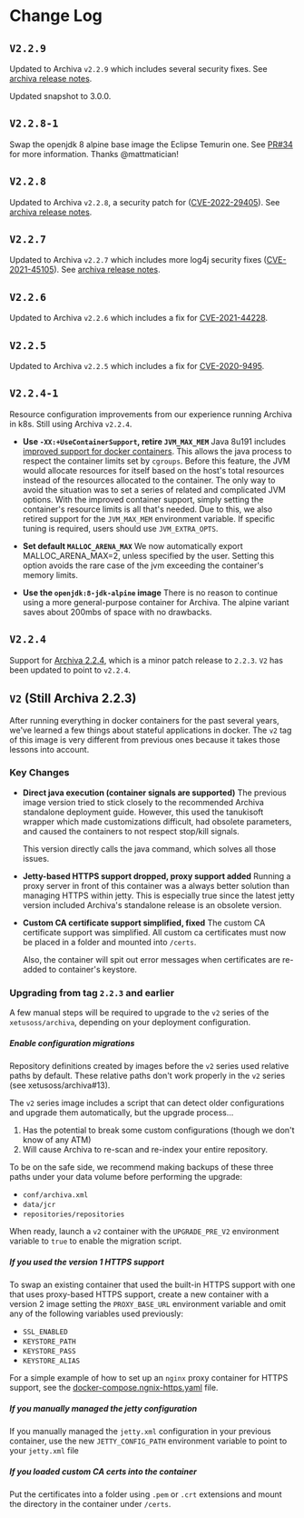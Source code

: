 # Change Log

## `V2.2.9`

Updated to Archiva `v2.2.9` which includes several security fixes. See [archiva release notes](https://archiva.apache.org/docs/2.2.9/release-notes.html).

Updated snapshot to 3.0.0.

## `V2.2.8-1`

Swap the openjdk 8 alpine base image the Eclipse Temurin one. See [PR#34](https://github.com/xetus-oss/docker-archiva/pull/34) for more information. Thanks @mattmatician!

## `V2.2.8`

Updated to Archiva `v2.2.8`, a security patch for ([CVE-2022-29405](https://nvd.nist.gov/vuln/detail/CVE-2022-29405)). See [archiva release notes](https://archiva.apache.org/docs/2.2.8/release-notes.html).

## `V2.2.7`

Updated to Archiva `v2.2.7` which includes more log4j security fixes ([CVE-2021-45105](https://nvd.nist.gov/vuln/detail/CVE-2021-45105)). See [archiva release notes](https://archiva.apache.org/docs/2.2.7/release-notes.html).

## `V2.2.6`

Updated to Archiva `v2.2.6` which includes a fix for [CVE-2021-44228](https://issues.apache.org/jira/projects/MRM/issues/MRM-2023?filter=allissues).

## `V2.2.5`

Updated to Archiva `v2.2.5` which includes a fix for [CVE-2020-9495](https://www.mail-archive.com/dev@archiva.apache.org/msg02821.html).

## `V2.2.4-1`

Resource configuration improvements from our experience running Archiva in k8s. Still using Archiva `v2.2.4`.

-   __Use `-XX:+UseContainerSupport`, retire `JVM_MAX_MEM`__
    Java 8u191 includes [improved support for docker containers](https://bugs.java.com/bugdatabase/view_bug.do?bug_id=JDK-8146115). This allows the java process to respect the container limits set by `cgroups`. Before this feature, the JVM would allocate resources for itself based on the host's total resources instead of the resources allocated to the container. The only way to avoid the situation was to set a series of related and complicated JVM options. With the improved container support, simply setting the container's resource limits is all that's needed. Due to this, we also retired support for the `JVM_MAX_MEM` environment variable. If specific tuning is required, users should use `JVM_EXTRA_OPTS`.

-   __Set default `MALLOC_ARENA_MAX`__
    We now automatically export MALLOC_ARENA_MAX=2, unless specified by the user. Setting this option avoids the rare case of the jvm exceeding the container's memory limits.

-   __Use the `openjdk:8-jdk-alpine` image__
    There is no reason to continue using a more general-purpose container for Archiva. The alpine variant saves about 200mbs of space with no drawbacks.

## `V2.2.4`

Support for [Archiva 2.2.4](http://archiva.apache.org/docs/2.2.4/release-notes.html), which is a minor patch release to `2.2.3`. `V2` has been updated to point to `v2.2.4`.

## `V2` (Still Archiva 2.2.3)

After running everything in docker containers for the past several years, we've learned a few things about stateful applications in docker. The `v2` tag of this image is very different from previous ones because it takes those lessons into account.

### Key Changes

-   __Direct java execution (container signals are supported)__
    The previous image version tried to stick closely to the recommended Archiva standalone deployment guide. However, this used the tanukisoft wrapper which made customizations difficult, had obsolete parameters, and caused the containers to not respect stop/kill signals.

    This version directly calls the java command, which solves all those issues.

-   __Jetty-based HTTPS support dropped, proxy support added__
    Running a proxy server in front of this container was a always better solution than managing HTTPS within jetty. This is especially true since the latest jetty version included Archiva's standalone release is an obsolete version.

-  __Custom CA certificate support simplified, fixed__
   The custom CA certificate support was simplified. All custom ca certificates must now be placed in a folder and mounted into `/certs`.

   Also, the container will spit out error messages when certificates are re-added to container's keystore.

### Upgrading from tag `2.2.3` and earlier

A few manual steps will be required to upgrade to the `v2` series of the `xetusoss/archiva`, depending on your deployment configuration.

##### Enable configuration migrations

Repository definitions created by images before the `v2` series used relative paths by default. These relative paths don't work properly in the `v2` series (see xetusoss/archiva#13).

The `v2` series image includes a script that can detect older configurations and upgrade them automatically, but the upgrade process...

1. Has the potential to break some custom configurations (though we don't know of any ATM)
2. Will cause Archiva to re-scan and re-index your entire repository.

To be on the safe side, we recommend making backups of these three paths under your data volume before performing the upgrade:

* `conf/archiva.xml`
* `data/jcr`
* `repositories/repositories`

When ready, launch a `v2` container with the `UPGRADE_PRE_V2` environment variable to `true` to enable the migration script.

##### If you used the version 1 HTTPS support

To swap an existing container that used the built-in HTTPS support with one that uses proxy-based HTTPS support, create a new container with a version 2 image setting the `PROXY_BASE_URL` environment variable and omit any of the following variables used previously:

* `SSL_ENABLED`
* `KEYSTORE_PATH`
* `KEYSTORE_PASS`
* `KEYSTORE_ALIAS`

For a simple example of how to set up an `nginx` proxy container for HTTPS support, see the [docker-compose.ngnix-https.yaml](docker-compose.ngnix-https.yaml) file.

##### If you manually managed the jetty configuration

If you manually managed the `jetty.xml` configuration in your previous container, use the new `JETTY_CONFIG_PATH` environment variable to point to your `jetty.xml` file

##### If you loaded custom CA certs into the container

Put the certificates into a folder using `.pem` or `.crt` extensions and mount the directory in the container under `/certs`.
